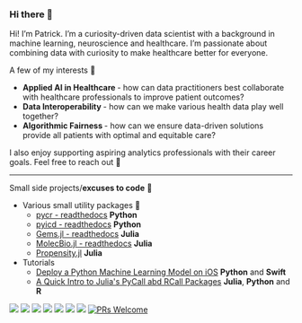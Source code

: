 ### Hi there 👋

Hi! I’m Patrick. I’m a curiosity-driven data scientist with a background in machine learning, neuroscience and healthcare. I’m passionate about combining data with curiosity to make healthcare better for everyone. 

A few of my interests 🌱 
* <b>Applied AI in Healthcare </b>- how can data practitioners best collaborate with healthcare professionals to improve patient outcomes?
* <b>Data Interoperability </b>- how can we make various health data play well together?
* <b>Algorithmic Fairness </b>- how can we ensure data-driven solutions provide all patients with optimal and equitable care?

I also enjoy supporting aspiring analytics professionals with their career goals. Feel free to reach out 🙂

--------------------
<!--
**pkmklong/pkmklong** is a ✨ _special_ ✨ repository because its `README.md` (this file) appears on your GitHub profile.

Here are some ideas to get you started:

- 🔭 I’m currently working on ...
- 🌱 I’m currently learning ...
- 👯 I’m looking to collaborate on ...
- 🤔 I’m looking for help with ...
- 💬 Ask me about ...
- 📫 How to reach me: ...
- 😄 Pronouns: ...
- ⚡ Fun fact: ...
-->


Small side projects/<b>excuses to code</b> 🔭
* Various small utility packages 🔧
   * [pycr - readthedocs](https://pycr.readthedocs.io/en/latest/) <b>Python</b>
   * [pyicd - readthedocs](https://pyicd.readthedocs.io/en/latest/) <b>Python</b>
   * [Gems.jl - readthedocs](https://gemsjl.readthedocs.io/en/latest/) <b>Julia</b>
   * [MolecBio.jl - readthedocs](https://molecbio.readthedocs.io/en/latest/) <b>Julia</b>
   * [Propensity.jl](https://github.com/pkmklong/propensity) <b>Julia</b>
* Tutorials
   * [Deploy a Python Machine Learning Model on iOS](https://pkmklong.medium.com/deploy-a-python-ml-model-on-ios-in-5-steps-cc67626fee0f) <b>Python</b> and <b>Swift</b>
   * [A Quick Intro to Julia's PyCall abd RCall Packages](https://link.medium.com/lQXnwVLRqdb) <b>Julia</b>, <b>Python</b> and <b>R</b>


![](https://img.shields.io/badge/Code-Python-informational?style=flat&logo=python&logoColor=white&color=2bbc8a)
<a href="https://julialang.org/"><img src="https://img.shields.io/badge/Code-Julia-blue"></a>
<a href="https://developer.apple.com/swift"><img src="https://img.shields.io/badge/swift-5.2+-fe562e"></a>
![](https://img.shields.io/badge/Shell-Bash-informational?style=flat&logo=gnu-bash&logoColor=white&color=2bbc8a)
<a href="https://aws.amazon.com/"><img src="https://img.shields.io/badge/Tools-AWS-lightgrey"></a>
![](https://img.shields.io/badge/Tools-Docker-informational?style=flat&logo=docker&logoColor=white&color=2bbc8a)
![](https://img.shields.io/badge/Tools-circleci-brightgreen.svg?style=img.shields.io/badge&logoColor=white&color=2bbc8a)
[![PRs Welcome](https://img.shields.io/badge/PRs-welcome-brightgreen.svg?style=img.shields.io/badge&logoColor=white&color=2bbc8a)](http://makeapullrequest.com)


